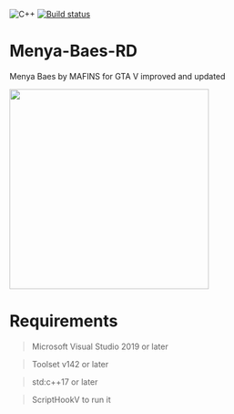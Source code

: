 ![C++](https://img.shields.io/badge/-C++-blue?style=flat&logo=c%2B%2B&labelColor=444)
[![Build status](https://ci.appveyor.com/api/projects/status/2ttmwbmmt1vxamoi?svg=true)](https://ci.appveyor.com/project/EmperorLvL/menya-baes-rdr2)


# Menya-Baes-RD
Menya Baes by MAFINS for GTA V improved and updated

<img src="https://upload.wikimedia.org/wikipedia/commons/archive/e/e1/20161115120645%21Grand_Theft_Auto_logo_series.svg" width="350">

# Requirements

> Microsoft Visual Studio 2019 or later

> Toolset v142 or later

> std:c++17 or later

> ScriptHookV to run it
